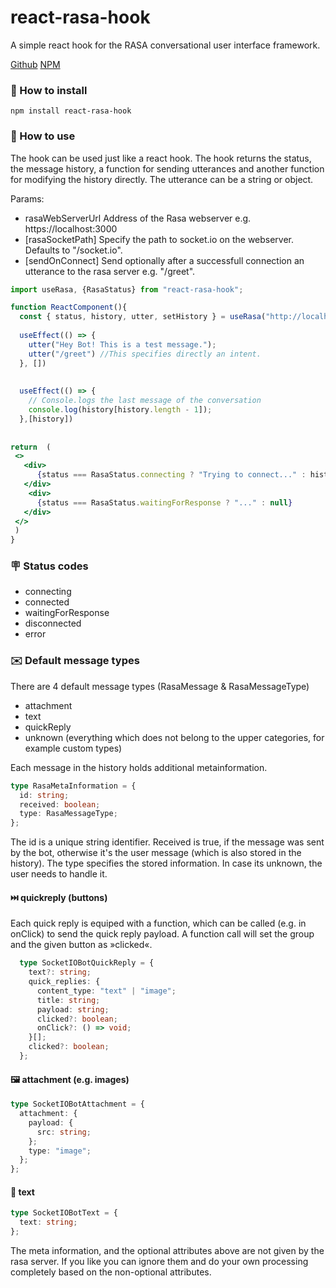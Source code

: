 # react-rasa-hook
A simple react hook for the RASA conversational user interface framework.

[Github](https://github.com/Kevger/react-rasa-hook)
[NPM](https://www.npmjs.com/package/react-rasa-hook)

### 👷 How to install

```
npm install react-rasa-hook
```
### 🔧 How to use
The hook can be used just like a react hook.
The hook returns the status, the message history, a function for sending utterances and another function for modifying the history directly.
The utterance can be a string or object.

Params:
- rasaWebServerUrl Address of the Rasa webserver e.g. https://localhost:3000
- [rasaSocketPath] Specify the path to socket.io on the webserver. Defaults to "/socket.io".
- [sendOnConnect] Send optionally after a successfull connection an utterance to the rasa server e.g. "/greet".

```jsx
import useRasa, {RasaStatus} from "react-rasa-hook";

function ReactComponent(){
  const { status, history, utter, setHistory } = useRasa("http://localhost:3000");
  
  useEffect(() => {
    utter("Hey Bot! This is a test message.");
    utter("/greet") //This specifies directly an intent.
  }, [])
  
  
  useEffect(() => {
    // Console.logs the last message of the conversation
    console.log(history[history.length - 1]);
  },[history])
 
 
return  (
 <>
   <div>
      {status === RasaStatus.connecting ? "Trying to connect..." : history[history.length - 1]}
   </div>
    <div>
      {status === RasaStatus.waitingForResponse ? "..." : null}
   </div>
 </>
 )
}
```



### 🪧 Status codes

- connecting
- connected
- waitingForResponse
- disconnected
- error


### ✉️ Default message types

There are 4 default message types (RasaMessage & RasaMessageType)
- attachment 
- text 
- quickReply 
- unknown (everything which does not belong to the upper categories, for example custom types)

Each message in the history holds additional metainformation. 
```typescript
type RasaMetaInformation = {
  id: string;
  received: boolean;
  type: RasaMessageType;
};
```
The id is a unique string identifier. Received is true, if the message was sent by the bot, otherwise it's the user message (which is also stored in the history).
The type specifies the stored information. In case its unknown, the user needs to handle it. 



#### ⏭️ quickreply (buttons)
Each quick reply is equiped with a function, which can be called (e.g. in onClick) to send the quick reply payload.
A function call will set the group and the given button as »clicked«. 


```typescript
  type SocketIOBotQuickReply = {
    text?: string;
    quick_replies: {
      content_type: "text" | "image";
      title: string;
      payload: string;
      clicked?: boolean;
      onClick?: () => void;
    }[];
    clicked?: boolean;
  };
```


#### 🖼️ attachment (e.g. images)
```typescript
type SocketIOBotAttachment = {
  attachment: {
    payload: {
      src: string;
    };
    type: "image";
  };
};
```

#### 💬 text
```typescript
type SocketIOBotText = {
  text: string;
};
```

The meta information, and the optional attributes above are not given by the rasa server. 
If you like you can ignore them and do your own processing completely based on the non-optional attributes. 

